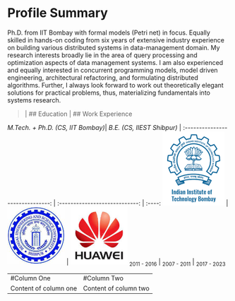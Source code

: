 # Profile Summary

Ph.D. from IIT Bombay with formal models (Petri net) in focus. Equally skilled in hands-on coding from six years of extensive industry experience on building various distributed systems in data-management domain. My research interests broadly lie in the area of query processing and optimization aspects of data management systems. I am also experienced and equally interested in concurrent programming models, model driven engineering, architectural refactoring, and formulating distributed algorithms. Further, I always look forward to work out theoretically elegant solutions for
practical problems, thus, materializing fundamentals into systems research.

> | ## Education                                                                    | ## Work Experience

*M.Tech. + Ph.D. (CS, IIT Bombay)*|  *B.E. (CS, IIEST Shibpur)*                     |
:------------------------------:  |  :----------------------------:                 | :----:
<img src="iitb.png" width=140>    |   <img src="shibpur.jpeg" width=130>            | <img src="huawei2.jpeg" width=130>
<sub>2011 - 2016</sub>   |   <sub>2007 - 2011</sub>                                 | <sub>2017 - 2023</sub>



<style>
  table td {
    border: none !important;
  }
</style>
<table>
  <tbody>
    <tr>
      <td>#Column One</td>
      <td>#Column Two</td>
    </tr>
    <tr>
      <td>Content of column one</td>
      <td>Content of column two</td>
    </tr>
  </tbody>
</table>
